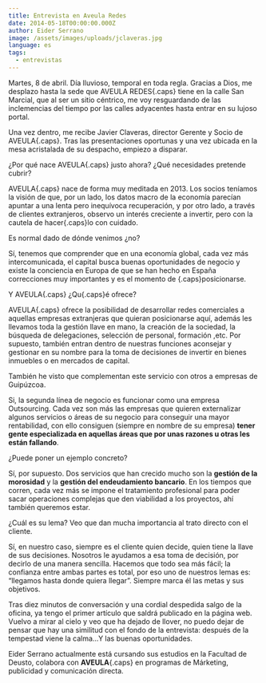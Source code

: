 ```yaml
---
title: Entrevista en Aveula Redes
date: 2014-05-18T00:00:00.000Z
author: Eider Serrano
image: /assets/images/uploads/jclaveras.jpg
language: es
tags:
  - entrevistas
---
```


Martes, 8 de abril. Día lluvioso, temporal en toda regla. Gracias a Dios, me desplazo hasta la sede que AVEULA REDES{.caps} tiene en la calle San Marcial, que al ser un sitio céntrico, me voy resguardando de las inclemencias del tiempo por las calles adyacentes hasta entrar en su lujoso portal.

Una vez dentro, me recibe Javier Claveras, director Gerente y Socio de AVEULA{.caps}. Tras las presentaciones oportunas y una vez ubicada en la mesa acristalada de su despacho, empiezo a disparar.

¿Por qué nace AVEULA{.caps} justo ahora? ¿Qué necesidades pretende cubrir?

AVEULA{.caps} nace de forma muy meditada en 2013.  Los socios teníamos la visión de que, por un lado, los datos macro de la economía parecían apuntar a una lenta pero inequívoca recuperación, y por otro lado, a través de clientes extranjeros, observo un interés creciente a invertir, pero con la cautela de hacer{.caps}lo con cuidado.

Es normal dado de dónde venimos ¿no?

Sí, tenemos que comprender que en una economía global, cada vez más intercomunicada, el capital busca buenas oportunidades de negocio y existe la conciencia en Europa de que se han hecho en España correcciones muy importantes y es el momento de {.caps}posicionarse.

Y AVEULA{.caps} ¿Qu{.caps}é ofrece?

AVEULA{.caps} ofrece la posibilidad de desarrollar redes comerciales a aquellas empresas extranjeras que quieran posicionarse aquí, además les llevamos toda la gestión llave en mano, la creación de la sociedad, la búsqueda de delegaciones, selección de personal, formación ,etc. Por supuesto, también entran dentro de nuestras funciones aconsejar y gestionar en su nombre para la toma de decisiones de invertir en bienes inmuebles o en mercados de capital.

También he visto que complementan este servicio con otros a empresas de Guipúzcoa.

Si, la segunda línea de negocio es funcionar como una empresa <span lang="en">Outsourcing</span>. Cada vez son más las empresas que quieren externalizar algunos servicios o áreas de su negocio para conseguir una mayor rentabilidad, con ello consiguen (siempre en nombre de su empresa) **tener gente especializada en aquellas áreas que por unas razones u otras les están fallando**.

¿Puede poner un ejemplo concreto?

Sí, por supuesto. Dos servicios que han crecido mucho son la **gestión de la morosidad** y la **gestión del endeudamiento bancario**. En los tiempos que corren, cada vez más se impone el tratamiento profesional para poder sacar operaciones complejas que den viabilidad a los proyectos, ahí también queremos estar.

¿Cuál es su lema? Veo que dan mucha importancia al trato directo con el cliente.

Sí, en nuestro caso, siempre es el cliente quien decide, quien tiene la llave de sus decisiones. Nosotros le ayudamos a esa toma de decisión, por decirlo de una manera sencilla. Hacemos que todo sea más fácil; la confianza entre ambas partes es total, por eso uno de nuestros lemas es: “llegamos hasta donde quiera llegar”. Siempre marca él las metas y sus objetivos.

Tras diez minutos de conversación y una cordial despedida salgo de la oficina, ya tengo el primer artículo que saldrá publicado en la página web. Vuelvo a mirar al cielo y veo que ha dejado de llover, no puedo dejar de pensar que hay una similitud con el fondo de la entrevista: después de la tempestad viene la calma...Y las buenas oportunidades.

Eider Serrano actualmente está cursando sus estudios en la Facultad de Deusto, colabora con **AVEULA**{.caps} en programas de Márketing, publicidad y comunicación directa.
